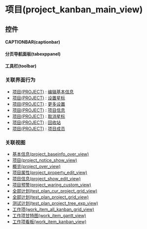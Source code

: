 # 项目(project_kanban_main_view)  <!-- {docsify-ignore-all} -->



## 控件
#### CAPTIONBAR(captionbar)
#### 分页导航面板(tabexppanel)
#### 工具栏(toolbar)


### 关联界面行为
  * [项目(PROJECT)](module/ProjMgmt/project) : [编辑基本信息](module/ProjMgmt/project#界面行为)
  * [项目(PROJECT)](module/ProjMgmt/project) : [设置星标](module/ProjMgmt/project#界面行为)
  * [项目(PROJECT)](module/ProjMgmt/project) : [更多设置](module/ProjMgmt/project#界面行为)
  * [项目(PROJECT)](module/ProjMgmt/project) : [项目信息](module/ProjMgmt/project#界面行为)
  * [项目(PROJECT)](module/ProjMgmt/project) : [取消星标](module/ProjMgmt/project#界面行为)
  * [项目(PROJECT)](module/ProjMgmt/project) : [回收站](module/ProjMgmt/project#界面行为)
  * [项目(PROJECT)](module/ProjMgmt/project) : [项目成员](module/ProjMgmt/project#界面行为)

### 关联视图
  * [基本信息(project_baseinfo_over_view)](app/view/project_baseinfo_over_view)
  * [项目(project_notice_show_view)](app/view/project_notice_show_view)
  * [概览(project_over_view)](app/view/project_over_view)
  * [项目属性(project_property_edit_view)](app/view/project_property_edit_view)
  * [项目信息(project_show_edit_view)](app/view/project_show_edit_view)
  * [项目预警(project_waring_custom_view)](app/view/project_waring_custom_view)
  * [全部计划(test_plan_cur_project_grid_view)](app/view/test_plan_cur_project_grid_view)
  * [全部计划(test_plan_project_grid_view)](app/view/test_plan_project_grid_view)
  * [测试计划(test_plan_project_tree_exp_view)](app/view/test_plan_project_tree_exp_view)
  * [工作项(work_item_all_kanban_grid_view)](app/view/work_item_all_kanban_grid_view)
  * [工作项甘特图(work_item_gantt_view)](app/view/work_item_gantt_view)
  * [工作项看板(work_item_kanban_view)](app/view/work_item_kanban_view)

<script>
 const { createApp } = Vue
  createApp({
    data() {
      return {

      }
    }
  }).use(ElementPlus).mount('#app')
</script>